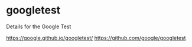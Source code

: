 # googletest
Details for the Google Test

https://google.github.io/googletest/
https://github.com/google/googletest

